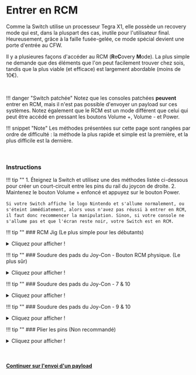 # Entrer en RCM

Comme la Switch utilise un processeur Tegra X1, elle possède un recovery mode qui est, dans la pluspart des cas, inutile pour l'utilisateur final. Heureusement, grâce à la faille fusée-gelée, ce mode spécial devient une porte d'entrée au CFW.

Il y a plusieures façons d'accéder au RCM (**R**e**C**overy **M**ode). La plus simple ne demande que des éléments que l'on peut facilement trouver chez sois, tandis que la plus viable (et efficace) est largement abordable (moins de 10€).

&nbsp;

!!! danger "Switch patchée"
    Notez que les consoles patchées **peuvent** entrer en RCM, mais il n'est pas possible d'envoyer un payload sur ces systèmes. Notez également que le RCM est un mode différent que celui qui peut être accédé en pressant les boutons Volume +, Volume - et Power.

!!! snippet "Note"
    Les méthodes présentées sur cette page sont rangées par ordre de difficulté : la méthode la plus rapide et simple est la première, et la plus difficile est la dernière.

&nbsp;

### Instructions

!!! tip ""
    1. Éteignez la Switch et utilisez une des méthodes listée ci-dessous pour créer un court-circuit entre les pins du rail du joycon de droite.
    2. Maintenez le bouton Volume + enfoncé et appuyez sur le bouton Power.

    Si votre Switch affiche le logo Nintendo et s'allume normalement, ou s'éteint immédiatement, alors vous n'avez pas réussi à entrer en RCM, il faut donc recommencer la manipulation. Sinon, si votre console ne s'allume pas et que l'écran reste noir, votre Switch est en RCM.

!!! tip ""
    ### RCM Jig (Le plus simple pour les débutants)
    <details>
        <summary>Cliquez pour afficher !</summary>

    !!! snippet "Note"
        Quelques jigs ont le même design qu'un trombone, et héritent donc des risques encourus par la méthode du pont en métal/trombone.

    Cette méthode est similaire au pont en métal/trombone, mais elle est beaucoup plus efficace et sûre. Les jigs contiennent un fil de fer qui permet de relier le pin numéro 10 à la terre.

    !!! tip ""
        ![switchjigs.com jigs](../img/entering_rcm_jig.jpg)
		
	Dans le cas où vous souhaiteriez créer votre propre jig, cette image montre nes numéros des pins. Faites attention à ce que votre jig ne touche JAMAIS le pin 4, celui-ci envoie une tension de 5V pour alimenter le joycon. S'il est connecté à un autre pin, vous allez griller votre console.

	!!! tip ""
		![Console Numbered Pads Refrence](../img/entering_rcm_pads_numbered.jpg)
</details>

!!! tip ""
    ### Soudure des pads du Joy-Con - Bouton RCM physique. (Le plus sûr)
    <details>
        <summary>Cliquez pour afficher !</summary>

    !!! snippet "Note"
        Cette méthode vous demande d'ouvrir votre Joy-Con droit, mettant fin à sa garantie.

    Cette méthode vient de pbanj#9188 sur Discord. Toutes les images proviennent de lui, avec quelques suppléments apportés par by eip ∞#3283 sur Discord.
	
	Le but de cette méthode est d'ouvrir le Joy-Con droit afin d'accéder aux pads de contact facilement. Cela est similaire à la méthode précédente, mais vous allez souder un fil du pin 7 au pin 10 (voir ci dessous) et les relier au "bouton de détachement du Joy-Con" (petit bouton rond en haut derrière le Joy-Con).

	!!! tip ""
        ![joycon numbered pads refrence](../img/entering_rcm_solder_numbered.jpg)

    Afin de débuter avec cette méthode, vous allez devoir vous munir de deux longeurs de fil et faire un petit cercle avec l'une des extrémité.

    !!! tip ""
        ![wire refrence](../img/entering_rcm_button_1.jpg)
		
	Vous allez ensuite prendre la partie circulaire de l'un de ces fils et ajouter un peu de soudure, en le gardant le plus plat possible (SEULEMENT SUR UN DES DEUX FILS). Vous allez ensuite collerce fil juste sous le "bouton de détachement du Joy-Con". Faites attention à ne pas recouvrir le haut du cable, cela agirait comme un isolant. De plus, faites en sorte de laisser assez d'espace pour que le bouton fonctionne correctement. Essayez de pousser le bouton de l'extérieur afin de déterminer où vous pouvez mettre de la colle.
	
	!!! tip ""
        ![Eip joycon button refrence](../img/entering_rcm_button_5.jpg)
		
	!!! tip ""
        ![pbanj joycon button refrence](../img/entering_rcm_button_3.jpg)
		
	Le premier fil devrait être mis en place tel que le montre le cercle vert ci-dessosu. Le second fil n'a pas besoin de soudure, à la place vous allez utiliser une vis pour le maintenir, comme indiqué par le cercle rouge de l'image ci-dessous.

	!!! tip ""
        ![pbanj joycon button refrence](../img/entering_rcm_button_6.jpg)

	Lorsque vous appuyez sur le bouton, vous devriez remarquer que le point de soudure crée un contact avec la pièce en métal maintenue par la vis. Une fois ces éléments mis en place, connectez un cable au pad 7 et un autre au pad 10. Vous avez ainsi créé un bouton RCM ! Il vous suffit de le maintenir lorsque vous allez tenter de rentrer en RCM.

	!!! tip ""
        ![pbanj joycon button refrence](../img/entering_rcm_button_2.jpg)
</details>

!!! tip ""
    ### Soudure des pads du Joy-Con - 7 & 10
    <details>
        <summary>Cliquez pour afficher !</summary>

    !!! snippet "Note"
        Cette méthode vous demande d'ouvrir votre Joy-Con droit, mettant fin à sa garantie.

    Le but de cette méthode est d’ouvrir le Joy-Con droit  afin d'accéder aux pads de contact facilement. Ceci est similaire à la méthode précédente, mais l’objectif est de souder les broches 7 et 10 (montrées ci-dessous) avec une surface-mount 0805 résistance 10k. En plus d’utiliser un interrupteur physique/bouton, cette méthode est actuellement considéré comme la plus sûre qui implique la soudure pour les pads.

	!!! tip ""
        ![joycon numbered pads refrence](../img/entering_rcm_solder_numbered.jpg)

    Voici un exemple de stuckpixel#3421 du serveur ReSwitched sur Discord.

    !!! tip ""
        ![stuckpixel solder example](../img/entering_rcm_solder_710_stuckpixel.jpg)
</details>

!!! tip ""
    ### Soudure des pads du Joy-Con - 9 & 10
    <details>
        <summary>Cliquez pour afficher !</summary>

    !!! snippet "Note"
        Cette méthode se traduira par le Joy-Con droit étant détecté comme en mode sans fil lorsqu’il est attaché à la Switch. De plus, cette méthode peut entraîner le Joy-Con à être détecté en permanence comme étant une manette sans fil si vous mettez à jour le Joy-Con pendant que ce mod est installé. Si tel est le cas, pour résoudre ce problème, il faut ouvrir le Joy-Con et réinitialiser la batterie. Il est recommandé de souder les pads 7 et 10 avec une résistance à la place.

    !!! snippet "Note"
        Cette méthode vous demande d'ouvrir votre Joy-Con droit, mettant fin à sa garantie.

     Le but de cette méthode est d’ouvrir le Joy-Con droit  afin d'accéder aux pads de contact facilement. Ceci est similaire à la méthode précédente, mais l’objectif est de souder les broches 9 et 10 (montrées ci-dessous) ensemble. Cela peut être fait à l’aide d’un petit fil, ou directement en soudant les deux pads.

	!!! tip ""
        ![joycon numbered pads refrence](../img/entering_rcm_solder_numbered.jpg)
	
    Voici un exemple de YyAoMmIi#3705 sur le serveur Discord.

    !!! tip ""
        ![YyAoMmIi solder example](../img/entering_rcm_solder_910_yyaommii.jpg)
</details>

!!! tip ""
    ### Plier les pins (Non recommandé)
    <details>
        <summary>Cliquez pour afficher !</summary>

    !!! snippet "Note"
        Cette méthode se traduira par le Joy-Con droit étant détecté comme en mode sans fil lorsqu’il est attaché à la Switch. De plus, cette méthode peut entraîner le Joy-Con à être détecté en permanence comme étant une manette sans fil si vous mettez à jour le Joy-Con pendant que ce mod est installé. Si tel est le cas, pour résoudre ce problème, il faut ouvrir le Joy-Con et réinitialiser la batterie.

    !!! snippet "Note"
        Cette méthode vous demande d'ouvrir votre Joy-Con droit, mettant fin à sa garantie.

    Le but de cette méthode est d’ouvrir le Joy-Con droit  afin d'accéder aux pads de contact facilement, et d'utiliser un objet fin, comme un couteau, pour délicatement relier les pins 9 et 10 (voir ci-dessous) pour qu'ils se touchent.

    !!! tip ""
        ![Joycon Pin Refrence](../img/enterting_rcm_pins_numbered.jpg)

    Voici un exemple de Sonlen#1414 sur le serveur Discord.

    !!! tip ""
        ![Sonlen example](../img/entering_rcm_bent_pins.jpg)
</details>

&nbsp;

#### [Continuer sur l'envoi d'un payload <i class="fa fa-arrow-circle-right fa-lg"></i>](sending_payload_fr.md)
